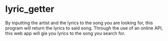 # lyric_getter

By inputting the artist and the lyrics to the song you are looking for, this program will return the lyrics to said song. Through the use of an online API, this web app will gie you lyrics to the song you search for.
